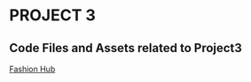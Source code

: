 

# PROJECT 3

## Code Files and Assets related to Project3

[Fashion Hub](https://641c0bba25ea8107cbe85ce5--spiffy-jalebi-26b97d.netlify.app/)